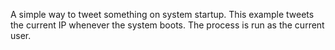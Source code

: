 A simple way to tweet something on system startup.
This example tweets the current IP whenever the system boots.
The process is run as the current user.
